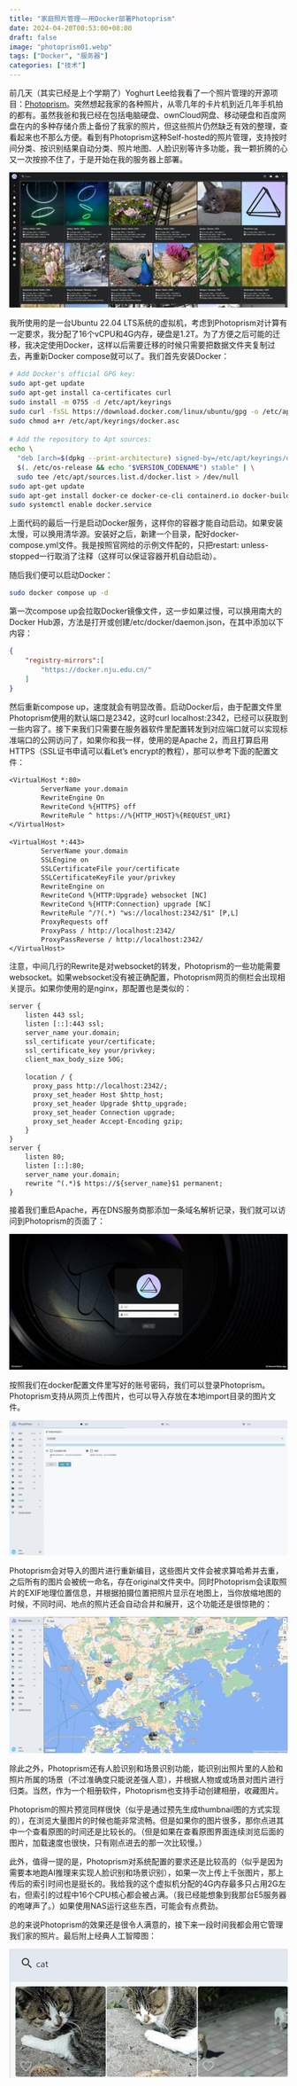 ```yaml
---
title: "家庭照片管理——用Docker部署Photoprism"
date: 2024-04-20T00:53:00+08:00
draft: false
image: "photoprism01.webp"
tags: ["Docker", "服务器"]
categories: ["技术"]
---
```


前几天（其实已经是上个学期了）Yoghurt Lee给我看了一个照片管理的开源项目：[Photoprism](https://github.com/photoprism/photoprism)。突然想起我家的各种照片，从零几年的卡片机到近几年手机拍的都有。虽然我爸和我已经在包括电脑硬盘、ownCloud网盘、移动硬盘和百度网盘在内的多种存储介质上备份了我家的照片，但这些照片仍然缺乏有效的整理，查看起来也不那么方便。看到有Photoprism这种Self-hosted的照片管理，支持按时间分类、按识别结果自动分类、照片地图、人脸识别等许多功能，我一颗折腾的心又一次按捺不住了，于是开始在我的服务器上部署。

![](photoprism01.webp)

我所使用的是一台Ubuntu 22.04 LTS系统的虚拟机，考虑到Photoprism对计算有一定要求，我分配了16个vCPU和4G内存，硬盘是1.2T。为了方便之后可能的迁移，我决定使用Docker，这样以后需要迁移的时候只需要把数据文件夹复制过去，再重新Docker compose就可以了。我们首先安装Docker：

```bash
# Add Docker's official GPG key:
sudo apt-get update
sudo apt-get install ca-certificates curl
sudo install -m 0755 -d /etc/apt/keyrings
sudo curl -fsSL https://download.docker.com/linux/ubuntu/gpg -o /etc/apt/keyrings/docker.asc
sudo chmod a+r /etc/apt/keyrings/docker.asc
 
# Add the repository to Apt sources:
echo \
  "deb [arch=$(dpkg --print-architecture) signed-by=/etc/apt/keyrings/docker.asc] https://download.docker.com/linux/ubuntu \
  $(. /etc/os-release && echo "$VERSION_CODENAME") stable" | \
  sudo tee /etc/apt/sources.list.d/docker.list > /dev/null
sudo apt-get update
sudo apt-get install docker-ce docker-ce-cli containerd.io docker-buildx-plugin docker-compose-plugin
sudo systemctl enable docker.service
```

上面代码的最后一行是启动Docker服务，这样你的容器才能自动启动。如果安装太慢，可以换用清华源。安装好之后，新建一个目录，配好docker-compose.yml文件。我是按照官网给的示例文件配的，只把restart: unless-stopped一行取消了注释（这样可以保证容器开机自动启动）。

随后我们便可以启动Docker：

```bash
sudo docker compose up -d
```

第一次compose up会拉取Docker镜像文件，这一步如果过慢，可以换用南大的Docker Hub源，方法是打开或创建/etc/docker/daemon.json，在其中添加以下内容：

```json
{
    "registry-mirrors":[
        "https://docker.nju.edu.cn/"
    ]
}
```

然后重新compose up，速度就会有明显改善。启动Docker后，由于配置文件里Photoprism使用的默认端口是2342，这时curl localhost:2342，已经可以获取到一些内容了。接下来我们只需要在服务器软件里配置转发到对应端口就可以实现标准端口的公网访问了，如果你和我一样，使用的是Apache 2，而且打算启用HTTPS（SSL证书申请可以看Let’s encrypt的教程），那可以参考下面的配置文件：

```
<VirtualHost *:80>
        ServerName your.domain
        RewriteEngine On
        RewriteCond %{HTTPS} off
        RewriteRule ^ https://%{HTTP_HOST}%{REQUEST_URI}
</VirtualHost>
 
<VirtualHost *:443>
        ServerName your.domain
        SSLEngine on
        SSLCertificateFile your/certificate
        SSLCertificateKeyFile your/privkey
        RewriteEngine on
        RewriteCond %{HTTP:Upgrade} websocket [NC]
        RewriteCond %{HTTP:Connection} upgrade [NC]
        RewriteRule ^/?(.*) "ws://localhost:2342/$1" [P,L]
        ProxyRequests off
        ProxyPass / http://localhost:2342/
        ProxyPassReverse / http://localhost:2342/
</VirtualHost>
```

注意，中间几行的Rewrite是对websocket的转发，Photoprism的一些功能需要websocket。如果websocket没有被正确配置，Photoprism网页的侧栏会出现相关提示。如果你使用的是nginx，那配置也是类似的：

```
server {
    listen 443 ssl;
    listen [::]:443 ssl;
    server_name your.domain;
    ssl_certificate your/certificate;
    ssl_certificate_key your/privkey;
    client_max_body_size 50G;
 
    location / {
      proxy_pass http://localhost:2342/;
      proxy_set_header Host $http_host;
      proxy_set_header Upgrade $http_upgrade;
      proxy_set_header Connection upgrade;
      proxy_set_header Accept-Encoding gzip;
    }
}
server {
    listen 80;
    listen [::]:80;
    server_name your.domain;
    rewrite ^(.*)$ https://${server_name}$1 permanent;
}
```

接着我们重启Apache，再在DNS服务商那添加一条域名解析记录，我们就可以访问到Photoprism的页面了：

![](photoprism02.webp)

按照我们在docker配置文件里写好的账号密码，我们可以登录Photoprism。Photoprism支持从网页上传图片，也可以导入存放在本地import目录的图片文件。

![](photoprism03.webp)

Photoprism会对导入的图片进行重新编目，这些图片文件会被求算哈希并去重，之后所有的图片会被统一命名，存在original文件夹中。同时Photoprism会读取照片的EXIF地理位置信息，并根据拍摄位置把照片显示在地图上，当你放缩地图的时候，不同时间、地点的照片还会自动合并和展开，这个功能还是很惊艳的：

![](photoprism04.webp)

除此之外，Photoprism还有人脸识别和场景识别功能，能识别出照片里的人脸和照片所属的场景（不过准确度只能说差强人意），并根据人物或或场景对图片进行归类。当然，作为一个相册软件，Photoprism也支持手动创建相册，收藏图片。

Photoprism的照片预览同样很快（似乎是通过预先生成thumbnail图的方式实现的），在浏览大量图片的时候也能非常流畅。但是如果你的图片很多，那你点进其中一个查看原图的时间还是比较长的。（但是如果在查看原图界面连续浏览后面的图片，加载速度也很快，只有刚点进去的那一次比较慢。）

此外，值得一提的是，Photoprism对系统配置的要求还是比较高的（似乎是因为需要本地跑AI推理来实现人脸识别和场景识别），如果一次上传上千张图片，那上传后的索引时间也是挺长的。我给我的这个虚拟机分配的4G内存最多只占用2G左右，但索引的过程中16个CPU核心都会被占满。（我已经能想象到我那台E5服务器的咆哮声了。）如果使用NAS运行这些东西，可能会有点费劲。

总的来说Photoprism的效果还是很令人满意的，接下来一段时间我都会用它管理我们家的照片。最后附上经典人工智障图：

![](photoprism05.webp)
